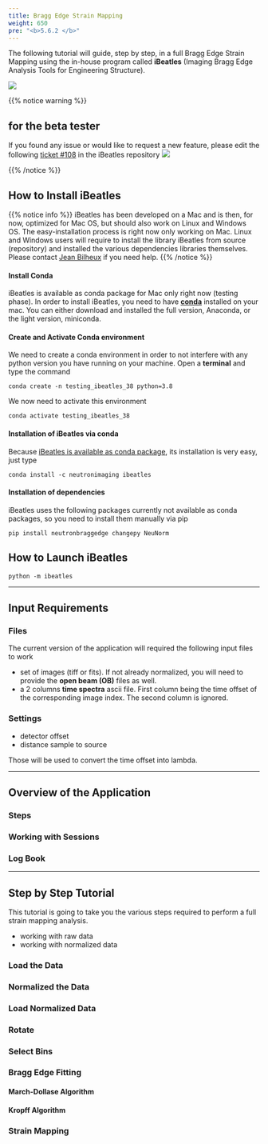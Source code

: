 ```yaml
---
title: Bragg Edge Strain Mapping
weight: 650
pre: "<b>5.6.2 </b>"
---
```


The following tutorial will guide, step by step, in a full Bragg Edge Strain Mapping using the in-house program
called **iBeatles** (Imaging Bragg Edge Analysis Tools for Engineering Structure).

<img src='/tutorial/how_to_do_bragg_edge_strain_mapping/images/a_ibeatles.png' />

{{% notice warning %}}
## for the beta tester

If you found any issue or would like to request a new feature, please edit the following [ticket #108](https://github.com/ornlneutronimaging/iBeatles/issues/108) in the iBeatles
repository
<img src='/tutorial/how_to_do_bragg_edge_strain_mapping/images/ticket_108.png' />

{{% /notice %}}

## How to Install iBeatles

{{% notice info %}}
iBeatles has been developed on a Mac and is then, for now, optimized for Mac OS, but should also work on Linux and 
Windows OS. The easy-installation process is right now only working on Mac. Linux and Windows users will require
to install the library iBeatles from source (repository) and installed the various dependencies libraries themselves. 
Please contact <a href="/credits#jean_bilheux">Jean Bilheux</a> if you need help. 
{{% /notice %}}

#### Install Conda

iBeatles is available as conda package for Mac only right now (testing phase). In order to install iBeatles, you 
need to have [**conda**](https://docs.conda.io/projects/conda/en/latest/user-guide/install/macos.html) 
installed on your mac. You can either download and installed the full version, Anaconda, or
the light version, miniconda. 

#### Create and Activate Conda environment

We need to create a conda environment in order to not interfere with any python version you have running on your machine.
Open a **terminal** and type the command

```linux
conda create -n testing_ibeatles_38 python=3.8
``` 

We now need to activate this environment

```linux
conda activate testing_ibeatles_38
```

#### Installation of iBeatles via conda

Because [iBeatles is available as conda package](https://anaconda.org/neutronimaging/ibeatles), its installation is 
very easy, just type

```commandline
conda install -c neutronimaging ibeatles
```

#### Installation of dependencies

iBeatles uses the following packages currently not available as conda packages, so you need to install them manually
via pip

```commandline
pip install neutronbraggedge changepy NeuNorm
```

## How to Launch iBeatles

```commandline
python -m ibeatles
```

<hr>

## Input Requirements

### Files

The current version of the application will required the following input files to work

 * set of images (tiff or fits). If not already normalized, you will need to provide the **open beam (OB)** files as
 well.
 * a 2 columns **time spectra** ascii file. First column being the time offset of the corresponding image index. The
 second column is ignored. 

 ### Settings

 * detector offset
 * distance sample to source
 
Those will be used to convert the time offset into lambda.

<hr>

## Overview of the Application

### Steps

### Working with Sessions

### Log Book

<hr>

## Step by Step Tutorial

This tutorial is going to take you the various steps required to perform a full strain mapping analysis. 

 * working with raw data
 * working with normalized data

### Load the Data

### Normalized the Data

### Load Normalized Data

### Rotate

### Select Bins

### Bragg Edge Fitting

#### March-Dollase Algorithm
 
#### Kropff Algorithm

### Strain Mapping


